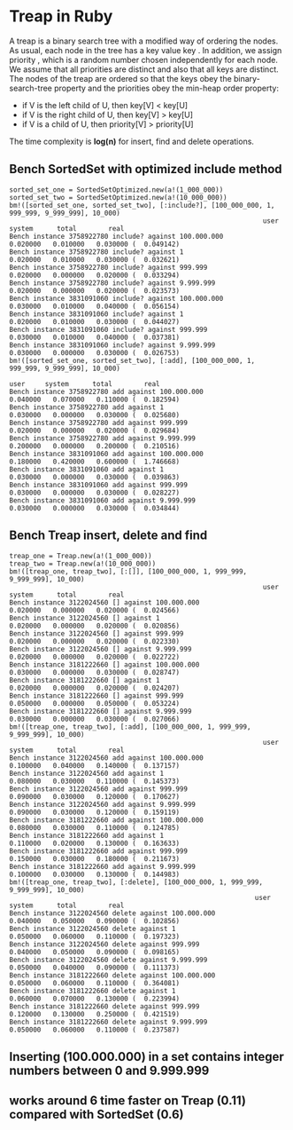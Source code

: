 # Treap in Ruby
<p>A treap is a binary search tree with a modified way of ordering the nodes.
As usual, each node in the tree has a key value key . In addition, we assign priority , which is a random number chosen independently for each node.
We assume that all priorities are distinct and also that all keys are distinct. 
The nodes of the treap are ordered so that the keys obey the binary-search-tree property and the priorities obey the min-heap order property:</p>

* if V is the left child of U, then key[V] < key[U]
* if V is the right child of U, then key[V] > key[U]
* if V is a child of U, then priority[V] > priority[U]


The time complexity is **log(n)** for insert, find and delete operations.


## Bench SortedSet with optimized include method

```console
sorted_set_one = SortedSetOptimized.new(a!(1_000_000))
sorted_set_two = SortedSetOptimized.new(a!(10_000_000))
bm!([sorted_set_one, sorted_set_two], [:include?], [100_000_000, 1, 999_999, 9_999_999], 10_000)
                                                                user     system      total        real
Bench instance 3758922780 include? against 100.000.000         0.020000   0.010000   0.030000 (  0.049142)
Bench instance 3758922780 include? against 1                   0.020000   0.010000   0.030000 (  0.032621)
Bench instance 3758922780 include? against 999.999             0.020000   0.000000   0.020000 (  0.033294)
Bench instance 3758922780 include? against 9.999.999           0.020000   0.000000   0.020000 (  0.023573)
Bench instance 3831091060 include? against 100.000.000         0.030000   0.010000   0.040000 (  0.056154)
Bench instance 3831091060 include? against 1                   0.020000   0.010000   0.030000 (  0.044027)
Bench instance 3831091060 include? against 999.999             0.030000   0.010000   0.040000 (  0.037381)
Bench instance 3831091060 include? against 9.999.999           0.030000   0.000000   0.030000 (  0.026753)
bm!([sorted_set_one, sorted_set_two], [:add], [100_000_000, 1, 999_999, 9_999_999], 10_000)
                                                                   user     system      total        real
Bench instance 3758922780 add against 100.000.000              0.040000   0.070000   0.110000 (  0.182594)
Bench instance 3758922780 add against 1                        0.030000   0.000000   0.030000 (  0.025680)
Bench instance 3758922780 add against 999.999                  0.020000   0.000000   0.020000 (  0.029684)
Bench instance 3758922780 add against 9.999.999                0.200000   0.000000   0.200000 (  0.210516)
Bench instance 3831091060 add against 100.000.000              0.180000   0.420000   0.600000 (  1.746668)
Bench instance 3831091060 add against 1                        0.030000   0.000000   0.030000 (  0.039863)
Bench instance 3831091060 add against 999.999                  0.030000   0.000000   0.030000 (  0.028227)
Bench instance 3831091060 add against 9.999.999                0.030000   0.000000   0.030000 (  0.034844)
```

## Bench Treap insert, delete and find

```console
treap_one = Treap.new(a!(1_000_000))
treap_two = Treap.new(a!(10_000_000))
bm!([treap_one, treap_two], [:[]], [100_000_000, 1, 999_999, 9_999_999], 10_000)
                                                                user     system      total        real
Bench instance 3122024560 [] against 100.000.000               0.020000   0.000000   0.020000 (  0.024566)
Bench instance 3122024560 [] against 1                         0.020000   0.000000   0.020000 (  0.020856)
Bench instance 3122024560 [] against 999.999                   0.020000   0.000000   0.020000 (  0.022330)
Bench instance 3122024560 [] against 9.999.999                 0.020000   0.000000   0.020000 (  0.022722)
Bench instance 3181222660 [] against 100.000.000               0.030000   0.000000   0.030000 (  0.028747)
Bench instance 3181222660 [] against 1                         0.020000   0.000000   0.020000 (  0.024207)
Bench instance 3181222660 [] against 999.999                   0.050000   0.000000   0.050000 (  0.053224)
Bench instance 3181222660 [] against 9.999.999                 0.030000   0.000000   0.030000 (  0.027066)
bm!([treap_one, treap_two], [:add], [100_000_000, 1, 999_999, 9_999_999], 10_000)
                                                                user     system      total        real
Bench instance 3122024560 add against 100.000.000              0.100000   0.040000   0.140000 (  0.137157)
Bench instance 3122024560 add against 1                        0.080000   0.030000   0.110000 (  0.145373)
Bench instance 3122024560 add against 999.999                  0.090000   0.030000   0.120000 (  0.170627)
Bench instance 3122024560 add against 9.999.999                0.090000   0.030000   0.120000 (  0.159119)
Bench instance 3181222660 add against 100.000.000              0.080000   0.030000   0.110000 (  0.124785)
Bench instance 3181222660 add against 1                        0.110000   0.020000   0.130000 (  0.163633)
Bench instance 3181222660 add against 999.999                  0.150000   0.030000   0.180000 (  0.211673)
Bench instance 3181222660 add against 9.999.999                0.100000   0.030000   0.130000 (  0.144983)
bm!([treap_one, treap_two], [:delete], [100_000_000, 1, 999_999, 9_999_999], 10_000)
                                                              user     system      total        real
Bench instance 3122024560 delete against 100.000.000           0.040000   0.050000   0.090000 (  0.102856)
Bench instance 3122024560 delete against 1                     0.050000   0.060000   0.110000 (  0.197323)
Bench instance 3122024560 delete against 999.999               0.040000   0.050000   0.090000 (  0.098165)
Bench instance 3122024560 delete against 9.999.999             0.050000   0.040000   0.090000 (  0.111373)
Bench instance 3181222660 delete against 100.000.000           0.050000   0.060000   0.110000 (  0.364081)
Bench instance 3181222660 delete against 1                     0.060000   0.070000   0.130000 (  0.223994)
Bench instance 3181222660 delete against 999.999               0.120000   0.130000   0.250000 (  0.421519)
Bench instance 3181222660 delete against 9.999.999             0.050000   0.060000   0.110000 (  0.237587)
```

## Inserting (100.000.000) in a set contains integer numbers between 0 and 9.999.999
## works around 6 time faster on Treap (0.11) compared with SortedSet (0.6)
